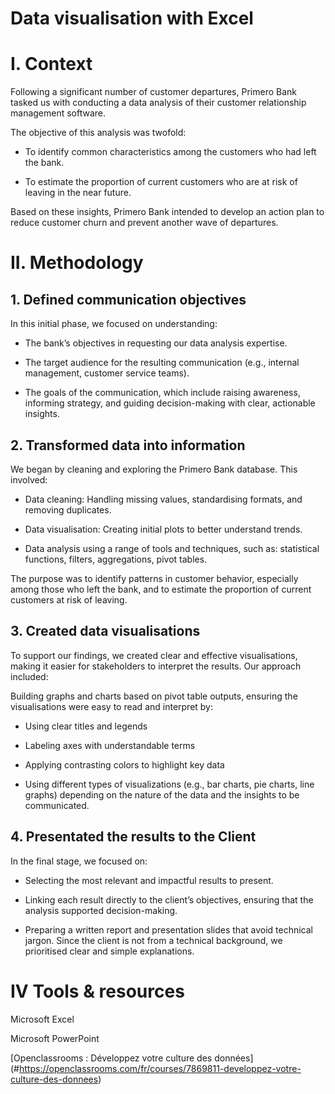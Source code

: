 # Data visualisation with Excel
# I. Context
Following a significant number of customer departures, Primero Bank tasked us with conducting a data analysis of their customer relationship management software.

The objective of this analysis was twofold:

- To identify common characteristics among the customers who had left the bank.

- To estimate the proportion of current customers who are at risk of leaving in the near future.

Based on these insights, Primero Bank intended to develop an action plan to reduce customer churn and prevent another wave of departures.

# II. Methodology
## 1. Defined communication objectives
In this initial phase, we focused on understanding:

- The bank’s objectives in requesting our data analysis expertise.

- The target audience for the resulting communication (e.g., internal management, customer service teams).

- The goals of the communication, which include raising awareness, informing strategy, and guiding decision-making with clear, actionable insights.

## 2. Transformed data into information
We began by cleaning and exploring the Primero Bank database. This involved:

- Data cleaning: Handling missing values, standardising formats, and removing duplicates.

- Data visualisation: Creating initial plots to better understand trends.

- Data analysis using a range of tools and techniques, such as: statistical functions, filters, aggregations, pivot tables.

The purpose was to identify patterns in customer behavior, especially among those who left the bank, and to estimate the proportion of current customers at risk of leaving.

## 3. Created data visualisations
To support our findings, we created clear and effective visualisations, making it easier for stakeholders to interpret the results. Our approach included:

Building graphs and charts based on pivot table outputs, ensuring the visualisations were easy to read and interpret by:

- Using clear titles and legends

- Labeling axes with understandable terms

- Applying contrasting colors to highlight key data

- Using different types of visualizations (e.g., bar charts, pie charts, line graphs) depending on the nature of the data and the insights to be communicated.

## 4. Presentated the results to the Client
In the final stage, we focused on:

- Selecting the most relevant and impactful results to present.

- Linking each result directly to the client’s objectives, ensuring that the analysis supported decision-making.

- Preparing a written report and presentation slides that avoid technical jargon. Since the client is not from a technical background, we prioritised clear and simple explanations.

# IV Tools & resources
Microsoft Excel

Microsoft PowerPoint

[Openclassrooms : Développez votre culture des données] (#https://openclassrooms.com/fr/courses/7869811-developpez-votre-culture-des-donnees)
